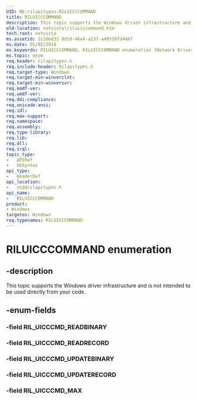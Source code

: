 ```yaml
---
UID: NE:rilapitypes.RILUICCCOMMAND
title: RILUICCCOMMAND
description: This topic supports the Windows driver infrastructure and is not intended to be used directly from your code.
old-location: netvista\riluicccommand.htm
tech.root: netvista
ms.assetid: 1c2ded31-9d2d-46e4-a23f-a48528fd448f
ms.date: 05/02/2018
ms.keywords: RILUICCCOMMAND, RILUICCCOMMAND enumeration [Network Drivers Starting with Windows Vista], RIL_UICCCMD_MAX, RIL_UICCCMD_READRECORD, RIL_UICCCMD_UPDATEBINARY, RIL_UICCCMD_UPDATERECORD, netvista.riluicccommand, ntddrilapitypes/RILUICCCOMMAND, ntddrilapitypes/RIL_UICCCMD_MAX, ntddrilapitypes/RIL_UICCCMD_READRECORD, ntddrilapitypes/RIL_UICCCMD_UPDATEBINARY, ntddrilapitypes/RIL_UICCCMD_UPDATERECORD
ms.topic: enum
req.header: rilapitypes.h
req.include-header: Rilapitypes.h
req.target-type: Windows
req.target-min-winverclnt: 
req.target-min-winversvr: 
req.kmdf-ver: 
req.umdf-ver: 
req.ddi-compliance: 
req.unicode-ansi: 
req.idl: 
req.max-support: 
req.namespace: 
req.assembly: 
req.type-library: 
req.lib: 
req.dll: 
req.irql: 
topic_type:
-	APIRef
-	kbSyntax
api_type:
-	HeaderDef
api_location:
-	ntddrilapitypes.h
api_name:
-	RILUICCCOMMAND
product:
- Windows
targetos: Windows
req.typenames: RILUICCCOMMAND
---
```


# RILUICCCOMMAND enumeration


## -description


This topic supports the Windows driver infrastructure and is not intended to be used directly from your code.


## -enum-fields




### -field RIL_UICCCMD_READBINARY


### -field RIL_UICCCMD_READRECORD


### -field RIL_UICCCMD_UPDATEBINARY


### -field RIL_UICCCMD_UPDATERECORD


### -field RIL_UICCCMD_MAX

